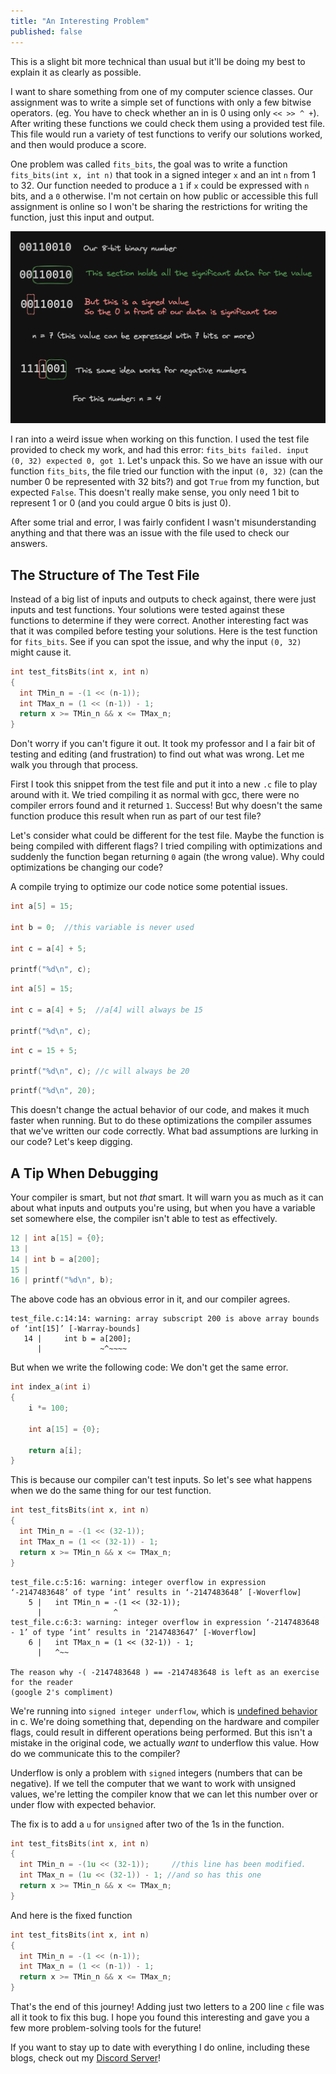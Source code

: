 ```yaml
---
title: "An Interesting Problem"
published: false
---
```


This is a slight bit more technical than usual but it'll be doing my best to explain it as clearly as possible.

I want to share something from one of my computer science classes. Our assignment was to write a simple set of functions with only a few bitwise operators. (eg. You have to check whether an in is 0 using only `<< >> ^ +`).
After writing these functions we could check them using a provided test file. This file would run a variety of test functions to verify our solutions worked, and then would produce a score.

One problem was called `fits_bits`, the goal was to write a function `fits_bits(int x, int n)` that took in a signed integer `x` and an int `n` from 1 to 32. Our function needed to produce a `1` if `x` could be expressed with `n` bits, and a `0` otherwise. I'm not certain on how public or accessible this full assignment is online so I won't be sharing the restrictions for writing the function, just this input and output. 

![explanation of this idea (not necessary to understand)](/assets/various/an-interesting-problem/BinaryNumbers.png)

I ran into a weird issue when working on this function. I used the test file provided to check my work, and had this error: `fits_bits failed. input (0, 32) expected 0, got 1`. Let's unpack this. So we have an issue with our function `fits_bits`, the file tried our function with the input `(0, 32)` (can the number 0 be represented with 32 bits?) and got `True` from my function, but expected `False`. This doesn't really make sense, you only need 1 bit to represent 1 or 0 (and you could argue 0 bits is just 0).


After some trial and error, I was fairly confident I wasn't misunderstanding anything and that there was an issue with the file used to check our answers. 

## The Structure of The Test File

Instead of a big list of inputs and outputs to check against, there were just inputs and test functions. Your solutions were tested against these functions to determine if they were correct. Another interesting fact was that it was compiled before testing your solutions. Here is the test function for `fits_bits`. See if you can spot the issue, and why the input `(0, 32)` might cause it.

```c
int test_fitsBits(int x, int n)
{
  int TMin_n = -(1 << (n-1));
  int TMax_n = (1 << (n-1)) - 1;
  return x >= TMin_n && x <= TMax_n;
}
```

Don't worry if you can't figure it out. It took my professor and I a fair bit of testing and editing (and frustration) to find out what was wrong. Let me walk you through that process.

First I took this snippet from the test file and put it into a new `.c` file to play around with it. We tried compiling it as normal with gcc, there were no compiler errors found and it returned `1`. Success! But why doesn't the same function produce this result when run as part of our test file?

Let's consider what could be different for the test file. Maybe the function is being compiled with different flags? I tried compiling with optimizations and suddenly the function began returning `0` again (the wrong value). Why could optimizations be changing our code?

A compile trying to optimize our code notice some potential issues.

```c
int a[5] = 15;

int b = 0;  //this variable is never used

int c = a[4] + 5; 

printf("%d\n", c);
```

```c
int a[5] = 15;

int c = a[4] + 5;  //a[4] will always be 15

printf("%d\n", c);
```

```c
int c = 15 + 5;

printf("%d\n", c); //c will always be 20
```

```c
printf("%d\n", 20);
```

This doesn't change the actual behavior of our code, and makes it much faster when running. But to do these optimizations the compiler assumes that we've written our code correctly. What bad assumptions are lurking in our code? Let's keep digging.


## A Tip When Debugging

Your compiler is smart, but not *that* smart. It will warn you as much as it can about what inputs and outputs you're using, but when you have a variable set somewhere else, the compiler isn't able to test as effectively.

```c
12 | int a[15] = {0};
13 | 
14 | int b = a[200];
15 | 
16 | printf("%d\n", b);
```

The above code has an obvious error in it, and our compiler agrees.

```
test_file.c:14:14: warning: array subscript 200 is above array bounds of ‘int[15]’ [-Warray-bounds]
   14 |     int b = a[200];
      |             ~^~~~~
```

But when we write the following code: We don't get the same error.

```c
int index_a(int i)
{
    i *= 100;

    int a[15] = {0};

    return a[i];
}
```

This is because our compiler can't test inputs. So let's see what happens when we do the same thing for our test function. 

```c
int test_fitsBits(int x, int n)
{
  int TMin_n = -(1 << (32-1));
  int TMax_n = (1 << (32-1)) - 1;
  return x >= TMin_n && x <= TMax_n;
}
```

```
test_file.c:5:16: warning: integer overflow in expression ‘-2147483648’ of type ‘int’ results in ‘-2147483648’ [-Woverflow]
    5 |   int TMin_n = -(1 << (32-1));
      |                ^
test_file.c:6:3: warning: integer overflow in expression ‘-2147483648 - 1’ of type ‘int’ results in ‘2147483647’ [-Woverflow]
    6 |   int TMax_n = (1 << (32-1)) - 1;
      |   ^~~

The reason why -( -2147483648 ) == -2147483648 is left as an exercise for the reader
(google 2's compliment)
```

We're running into `signed integer underflow`, which is [undefined behavior](https://en.cppreference.com/w/cpp/language/ub) in c. We're doing something that, depending on the hardware and compiler flags, could result in different operations being performed. But this isn't a mistake in the original code, we actually *want* to underflow this value. How do we communicate this to the compiler?

Underflow is only a problem with `signed` integers (numbers that can be negative). If we tell the computer that we want to work with unsigned values, we're letting the compiler know that we can let this number over or under flow with expected behavior.

The fix is to add a `u` for `unsigned` after two of the 1s in the function.

```c
int test_fitsBits(int x, int n)
{
  int TMin_n = -(1u << (32-1));     //this line has been modified.
  int TMax_n = (1u << (32-1)) - 1; //and so has this one
  return x >= TMin_n && x <= TMax_n;
}
```

And here is the fixed function

```c
int test_fitsBits(int x, int n)
{
  int TMin_n = -(1 << (n-1));
  int TMax_n = (1 << (n-1)) - 1;
  return x >= TMin_n && x <= TMax_n;
}
```

That's the end of this journey! Adding just two letters to a 200 line `c` file was all it took to fix this bug. I hope you found this interesting and gave you a few more problem-solving tools for the future!

If you want to stay up to date with everything I do online, including these blogs, check out my [Discord Server](https://discord.com/invite/YUECSUHHM8)!
